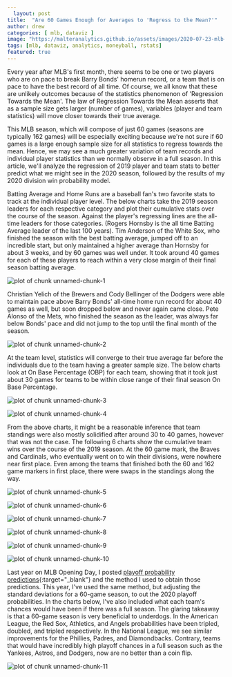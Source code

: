 ```yaml
---
  layout: post
title:  "Are 60 Games Enough for Averages to 'Regress to the Mean?'"
author: drew
categories: [ mlb, dataviz ]
image: "https://malteranalytics.github.io/assets/images/2020-07-23-mlb-playoff-predictions/image11.PNG"
tags: [mlb, dataviz, analytics, moneyball, rstats]
featured: true
---
```

  
  
Every year after MLB's first month, there seems to be one or two players who are on pace to break Barry Bonds' homerun record, or a team that is on pace to have the best record of all time.  Of course, we all know that these are unlikely outcomes because of the statistics phenomenon of 'Regression Towards the Mean'.   The law of Regression Towards the Mean asserts that as a sample size gets larger (number of games), variables (player and team statistics) will move closer towards their true average.  



This MLB season, which will compose of just 60 games (seasons are typically 162 games) will be especially exciting because we're not sure if 60 games is a large enough sample size for all statistics to regress towards the mean.  Hence, we may see a much greater variation of team records and individual player statistics than we normally observe in a full season.  In this article, we'll analyze the regression of 2019 player and team stats to better predict what we might see in the 2020 season, followed by the results of my 2020 division win probability model. 




Batting Average and Home Runs are a baseball fan's two favorite stats to track at the individual player level.   The below charts take the 2019 season leaders for each respective category and plot their cumulative stats over the course of the season.  Against the player's regressing lines are the all-time leaders for those categories.  (Rogers Hornsby is the all time Batting Average leader of the last 100 years).   Tim Anderson of the White Sox, who finished the season with the best batting average, jumped off to an incredible start, but only maintained a higher average than Hornsby for about 3 weeks, and by 60 games was well under.  It took around 40 games for each of these players to reach within a very close margin of their final season batting average. 



![plot of chunk unnamed-chunk-1](/assets/images/2020-07-23-mlb-playoff-predictions/image1.png)





Christian Yelich of the Brewers and Cody Bellinger of the Dodgers were able to maintain pace above Barry Bonds' all-time home run record for about 40 games as well, but soon dropped below and never again came close. Pete Alonso of the Mets, who finished the season as the leader, was always far below Bonds' pace and did not jump to the top until the final month of the season. 





![plot of chunk unnamed-chunk-2](/assets/images/2020-07-23-mlb-playoff-predictions/image2.png)


At the team level, statistics will converge to their true average far before the individuals due to the team having a greater sample size.  The below charts look at On Base Percentage (OBP) for each team, showing that it took just about 30 games for teams to be within close range of their final season On Base Percentage. 





![plot of chunk unnamed-chunk-3](/assets/images/2020-07-23-mlb-playoff-predictions/image3.png)

![plot of chunk unnamed-chunk-4](/assets/images/2020-07-23-mlb-playoff-predictions/image4.png)



From the above charts, it might be a reasonable inference that team standings were also mostly solidified after around 30 to 40 games, however that was not the case.  The following 6 charts show the cumulative team wins over the course of the 2019 season.  At the 60 game mark, the Braves and Cardinals, who eventually went on to win their divisions, were nowhere near first place.  Even among the teams that finished both the 60 and 162 game markers in first place, there were swaps in the standings along the way. 



  
  
![plot of chunk unnamed-chunk-5](/assets/images/2020-07-23-mlb-playoff-predictions/image5.png)
  
![plot of chunk unnamed-chunk-6](/assets/images/2020-07-23-mlb-playoff-predictions/image6.png)
  
![plot of chunk unnamed-chunk-7](/assets/images/2020-07-23-mlb-playoff-predictions/image7.png)
  
![plot of chunk unnamed-chunk-8](/assets/images/2020-07-23-mlb-playoff-predictions/image8.png)
  
![plot of chunk unnamed-chunk-9](/assets/images/2020-07-23-mlb-playoff-predictions/image9.png)
  
![plot of chunk unnamed-chunk-10](/assets/images/2020-07-23-mlb-playoff-predictions/image10.png)




Last year on MLB Opening Day, I posted [playoff probability predictions](https://malteranalytics.github.io/mlb-playoff-predictions/){:target="_blank"} and the method I used to obtain those predictions.  This year, I've used the same method, but adjusting the standard deviations for a 60-game season, to out the 2020 playoff probabilities.  In the charts below, I've also included what each team's chances would have been if there was a full season.  The glaring takeaway is that a 60-game season is very beneficial to underdogs.  In the American League, the Red Sox, Athletics, and Angels probabilities have been tripled, doubled, and tripled respectively.  In the National League, we see similar improvements for the Phillies, Padres, and Diamondbacks.  Contrary, teams that would have incredibly high playoff chances in a full season such as the Yankees, Astros, and Dodgers, now are no better than a coin flip.      
  
  
  
  
  
  
  
![plot of chunk unnamed-chunk-11](/assets/images/2020-07-23-mlb-playoff-predictions/image11.png)



